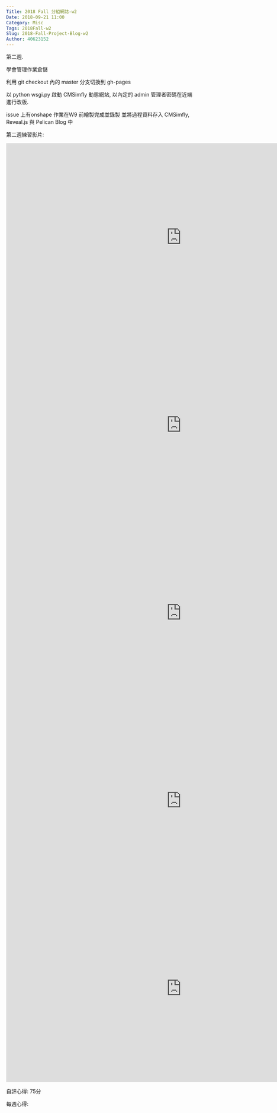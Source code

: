 ```yaml
---
Title: 2018 Fall 分組網誌-w2
Date: 2018-09-21 11:00
Category: Misc
Tags: 2018Fall-w2
Slug: 2018-Fall-Project-Blog-w2
Author: 40623152
---
```


第二週.

<!-- PELICAN_END_SUMMARY -->

學會管理作業倉儲
 
利用 git checkout 內的 master 分支切換到 gh-pages
 
以 python wsgi.py 啟動 CMSimfly 動態網站, 以內定的 admin 管理者密碼在近端進行改版. 
 
 issue 上有onshape 作業在W9 前繪製完成並錄製 並將過程資料存入 CMSimfly, Reveal.js 與 Pelican Blog 中
 
 第二週練習影片:
 
<iframe width="945" height="507" src="https://www.youtube.com/watch?v=DRXPYEtOqZ0&t=48s" frameborder="0" allow="autoplay; encrypted-media" allowfullscreen></iframe>

<iframe width="945" height="507" src="https://www.youtube.com/watch?v=e5i9Hme6anU&t=2s" frameborder="0" allow="autoplay; encrypted-media" allowfullscreen></iframe>

<iframe width="945" height="507" src="https://www.youtube.com/watch?v=zfsBI3-8Awc&t=181s" frameborder="0" allow="autoplay; encrypted-media" allowfullscreen></iframe>

<iframe width="945" height="507" src="https://www.youtube.com/watch?v=IlC2f40LPG0" frameborder="0" allow="autoplay; encrypted-media" allowfullscreen></iframe>

<iframe width="945" height="507" src="https://www.youtube.com/watch?v=bpHDvYoULqo" frameborder="0" allow="autoplay; encrypted-media" allowfullscreen></iframe>


 

自評心得: 75分

每週心得: